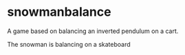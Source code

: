 # snowmanbalance
A game based on balancing an inverted pendulum on a cart.

The snowman is balancing on a skateboard
